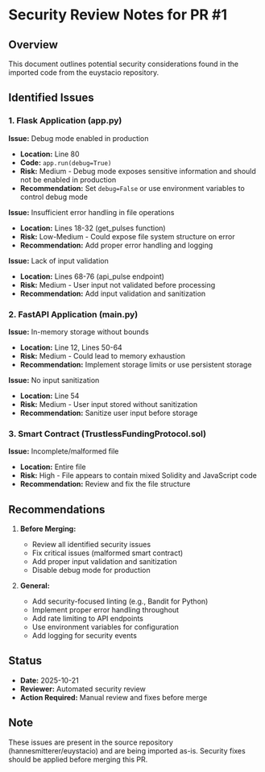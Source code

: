 # Security Review Notes for PR #1

## Overview
This document outlines potential security considerations found in the imported code from the euystacio repository.

## Identified Issues

### 1. Flask Application (app.py)

**Issue:** Debug mode enabled in production
- **Location:** Line 80
- **Code:** `app.run(debug=True)`
- **Risk:** Medium - Debug mode exposes sensitive information and should not be enabled in production
- **Recommendation:** Set `debug=False` or use environment variables to control debug mode

**Issue:** Insufficient error handling in file operations
- **Location:** Lines 18-32 (get_pulses function)
- **Risk:** Low-Medium - Could expose file system structure on error
- **Recommendation:** Add proper error handling and logging

**Issue:** Lack of input validation
- **Location:** Lines 68-76 (api_pulse endpoint)
- **Risk:** Medium - User input not validated before processing
- **Recommendation:** Add input validation and sanitization

### 2. FastAPI Application (main.py)

**Issue:** In-memory storage without bounds
- **Location:** Line 12, Lines 50-64
- **Risk:** Medium - Could lead to memory exhaustion
- **Recommendation:** Implement storage limits or use persistent storage

**Issue:** No input sanitization
- **Location:** Line 54
- **Risk:** Medium - User input stored without sanitization
- **Recommendation:** Sanitize user input before storage

### 3. Smart Contract (TrustlessFundingProtocol.sol)

**Issue:** Incomplete/malformed file
- **Location:** Entire file
- **Risk:** High - File appears to contain mixed Solidity and JavaScript code
- **Recommendation:** Review and fix the file structure

## Recommendations

1. **Before Merging:**
   - Review all identified security issues
   - Fix critical issues (malformed smart contract)
   - Add proper input validation and sanitization
   - Disable debug mode for production

2. **General:**
   - Add security-focused linting (e.g., Bandit for Python)
   - Implement proper error handling throughout
   - Add rate limiting to API endpoints
   - Use environment variables for configuration
   - Add logging for security events

## Status
- **Date:** 2025-10-21
- **Reviewer:** Automated security review
- **Action Required:** Manual review and fixes before merge

## Note
These issues are present in the source repository (hannesmitterer/euystacio) and are being imported as-is. Security fixes should be applied before merging this PR.

